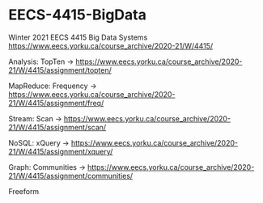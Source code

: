 # EECS-4415-BigData
Winter 2021 EECS 4415 Big Data Systems https://www.eecs.yorku.ca/course_archive/2020-21/W/4415/ 

Analysis: TopTen -> https://www.eecs.yorku.ca/course_archive/2020-21/W/4415/assignment/topten/

MapReduce: Frequency -> https://www.eecs.yorku.ca/course_archive/2020-21/W/4415/assignment/freq/ 

Stream: Scan -> https://www.eecs.yorku.ca/course_archive/2020-21/W/4415/assignment/scan/ 

NoSQL: xQuery -> https://www.eecs.yorku.ca/course_archive/2020-21/W/4415/assignment/xquery/ 

Graph: Communities -> https://www.eecs.yorku.ca/course_archive/2020-21/W/4415/assignment/communities/ 

Freeform